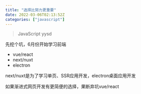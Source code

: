 ```yaml
---
title: "选择比努力更重要"
date: 2022-03-06T02:13:52Z
categories: ["javascript"]
---
```

> JavaScript yysd

先挖个坑，6月份开始学习前端
 - vue/react
 - next/nuxt
 - electron

next/nuxt是为了学习单页、SSR应用开发，electron桌面应用开发

如果渐进式网页开发有更简便的选择，果断弃坑vue/react
